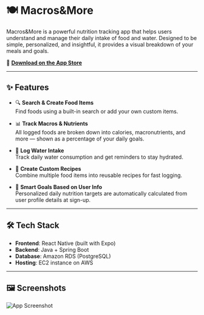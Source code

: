 # 🍽️ Macros&More

Macros&More is a powerful nutrition tracking app that helps users understand and manage their daily intake of food and water. Designed to be simple, personalized, and insightful, it provides a visual breakdown of your meals and goals.

📱 **[Download on the App Store](https://apps.apple.com/us/app/macros-more/id6738377601)**

---

## ✨ Features

- 🔍 **Search & Create Food Items**  
  Find foods using a built-in search or add your own custom items.

- 📊 **Track Macros & Nutrients**  
  All logged foods are broken down into calories, macronutrients, and more — shown as a percentage of your daily goals.

- 🥤 **Log Water Intake**  
  Track daily water consumption and get reminders to stay hydrated.

- 🍱 **Create Custom Recipes**  
  Combine multiple food items into reusable recipes for fast logging.

- 🧮 **Smart Goals Based on User Info**  
  Personalized daily nutrition targets are automatically calculated from user profile details at sign-up.

---

## 🛠️ Tech Stack

- **Frontend**: React Native (built with Expo)
- **Backend**: Java + Spring Boot
- **Database**: Amazon RDS (PostgreSQL)
- **Hosting**: EC2 instance on AWS

---

## 🖼️ Screenshots

![App Screenshot](https://github.com/user-attachments/assets/134b817d-6a83-4401-a15d-c14528055b80)
